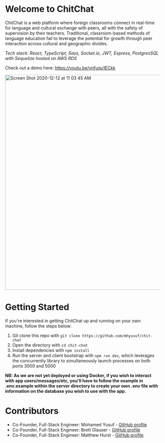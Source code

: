 # Welcome to ChitChat

ChitChat is a web platform where foreign classrooms connect in real-time for language and cultural exchange with peers, all with the safety of supervision by their teachers. Traditional, classroom-based methods of language education fail to leverage the potential for growth through peer interaction across cultural and geographic divides.

_Tech stack: React, TypeScript, Sass, Socket.io, JWT, Express, PostgresSQL with Sequelize hosted on AWS RDS_

Check out a demo here: https://youtu.be/ynfuqu1ECkk

<span>
  <img width="700" alt="Screen Shot 2020-12-12 at 11 03 45 AM" src="https://user-images.githubusercontent.com/25126281/102017230-7a6abb00-3d5d-11eb-9fed-d40bfbf1d192.png">
</span>

# Getting Started

If you're interested in getting ChitChat up and running on your own machine, follow the steps below:

1. Git clone this repo with `git clone https://github.com/mhyusuf/chit-chat`
2. Open the directory with `cd chit-chat`
3. Install dependencies with `npm install`
4. Run the server and client bootstrap with `npm run dev`, which leverages the concurrently library to simultaneously launch processes on both ports 3000 and 5000

**NB: As we are not yet deployed or using Docker, if you wish to interact with app users/messages/etc, you'll have to follow the example in .env.example within the server directory to create your own .env file with information on the database you wish to use with the app.**

# Contributors

- Co-Founder, Full-Stack Engineer: Mohamed Yusuf - [GitHub profile](https://www.github.com/mhyusuf)
- Co-Founder, Full-Stack Engineer: Brett Glauser - [GitHub profile](https://www.github.com/bmcglauser)
- Co-Founder, Full-Stack Engineer: Matthew Hurst - [GitHub profile](https://www.github.com/Matt-Hurst)
